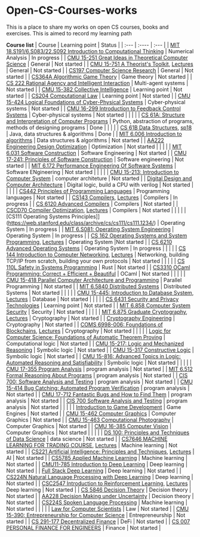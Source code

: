 # Open-CS-Courses-works
This is a place to share my works on open CS courses, books and exercises. This is aimed to record my learning path

**Course list**
| Course      | Learning point | Status     |
| :---        | :----          | :---       |
| [MIT 18.S191/6.S083/22.S092 Introduction to Computational Thinking](https://computationalthinking.mit.edu/Fall22/)        | Numerical Analysis          | In progress       |
| [CMU 15-251 Great Ideas in Theoretical Computer Science](https://www.cs251.com/index.html)	| General	| Not started	|
| [CMU 15-751 A Theorist's Toolkit](https://www.cs.cmu.edu/~15751/), [Lectures](https://www.youtube.com/playlist?list=PLm3J0oaFux3ZYpFLwwrlv_EHH9wtH6pnX)	| General	| Not started	|
| [CS197 Computer Science Research](https://web.stanford.edu/class/cs197/)	| General	| Not started	|
| [CS364A Algorithmic Game Theory](https://timroughgarden.org/f13/f13.html)	| Game theory	| Not started	|
| [CS 222 Rational Agency and Intelligent Interaction](https://web.stanford.edu/class/cs222/)	| Multi-agent systems	| Not started	|
| [CMU 15-382 Collective Intelligence](https://web2.qatar.cmu.edu/~gdicaro/15382/#overview)	| Learning point	| Not started	|
| [CS204 Computational Law](http://complaw.stanford.edu/public/index.php)	| Learning point	| Not started	|
| [CMU 15-424 Logical Foundations of Cyber-Physical Systems](https://lfcps.org/course/lfcps.html)	| Cyber-physical systems	| Not started	|
| [CMU 16-299 Introduction to Feedback Control Systems](http://www.cs.cmu.edu/~cga/controls-intro/)	| Cyber-physical systems	| Not started	|
| | |
| [CS 61A: Structure and Interpretation of Computer Programs](https://inst.eecs.berkeley.edu/~cs61a/su20/)      | Python, abstraction of programs, methods of designing programs      | Done   |
| | |
| [CS 61B Data Structures](https://sp21.datastructur.es/), [sp18](https://sp18.datastructur.es/index.html)      | Java, data structures & algorithms | Done     |
| [MIT 6.006 Introduction to algorithms](https://ocw.mit.edu/courses/6-006-introduction-to-algorithms-spring-2020/)      | Data structures & algorithms | Not started     |
| [AA222 Engineering Design Optimization](https://aa222.stanford.edu/)      | Optimization | Not started     |
| | |
| [MIT 6.031 Software Construction](https://web.mit.edu/6.031/www/sp22/)      | Software Engineering | Not started     |
| [CMU 17-241: Principles of Software Construction](https://www.cs.cmu.edu/~charlie/courses/17-214/2021-spring/index.html)	| Software engineering	| Not started	|
| [MIT 6.172 Performance Engineering Of Software Systems](https://ocw.mit.edu/courses/6-172-performance-engineering-of-software-systems-fall-2018/)      | Software ENgineering | Not started     |
| | |
| [CMU 15-213: Introduction to Computer System](http://csapp.cs.cmu.edu/)      | computer architeture | Not started     |
| [Digital Design and Computer Architecture](https://www.amazon.com/Digital-Design-Computer-Architecture-Harris/dp/0123944244)	|	Digital logic, build a CPU with verilog	|	Not started	|
| | |
| [CS442 Principles of Programming Languages](https://student.cs.uwaterloo.ca/~cs442)      | Programming languages | Not started     |
| [CS143 Compilers](http://web.stanford.edu/class/cs143/), [Lectures](https://www.youtube.com/playlist?list=PLEAYkSg4uSQ3yc_zf_f1GOxl5CZo0LVBb)      | Compilers | In progress     |
| [CS 6120 Advanced Compilers](https://www.cs.cornell.edu/courses/cs6120/2022sp/)	| Compilers	| Not started	|
| [CSCD70 Compiler Optimization](https://web.archive.org/web/20210306175518/https://uoft-ecosystem.github.io/CSCD70/index.html), [Lectures](https://www.youtube.com/watch?v=S_OeRTePeXg&list=PL0qj8UdnOw30ZGMcM6DwvM1J2tttyy_D6)	| Compilers	| Not started	|
| | |
| [CS111 Operating Systems Principles]](https://web.stanford.edu/class/archive/cs/cs111/cs111.1234/)      | Operating System | In progress     |
| [MIT 6.S081: Operating System Engineering](https://pdos.csail.mit.edu/6.828/2021/schedule.html)      | Operating System | In progress     |
| [CS 162 Operating Systems and System Programming](https://inst.eecs.berkeley.edu/~cs162/sp20/), [Lectures](https://www.youtube.com/@johnkubiatowicz3737/playlists)      | Operating System |Not started     |
| [CS 6210 Advanced Operating Systems](https://www.udacity.com/course/advanced-operating-systems--ud189)      | Operating System | In progress     |
| | |
| [CS 144 Introduction to Computer Networking](https://cs144.github.io/), [Lectures](https://www.youtube.com/watch?v=qAFI-2I7wPE&list=PLoCMsyE1cvdWKsLVyf6cPwCLDIZnOj0NS)      | Networking, building TCP/IP from scratch, building your own protocols | Not started     |
| | |
| [CS 110L Safety in Systems Programming](https://reberhardt.com/cs110l/spring-2020/)        | Rust          | Not started       |
| [CS3310 OCaml Programming: Correct + Efficient + Beautiful](https://cs3110.github.io/textbook/cover.html)        | OCaml          | Not started       |
| | |
| [CMU 15-418 Parallel Computer Architecture and Programming](https://www.cs.cmu.edu/afs/cs/academic/class/15418-f18/www/index.html)      | Parallel Programming | Not started     |
| [MIT 6.5840 Distributed Systems](https://pdos.csail.mit.edu/6.824/)      | Distributed Systems | Not started     |
| | |
| [CMU 15-445: Introduction to Database System](https://15445.courses.cs.cmu.edu/fall2021/), [Lectures](https://www.youtube.com/playlist?list=PLSE8ODhjZXjZaHA6QcxDfJ0SIWBzQFKEG)      | Database | Not started     |
| | |
| [CS 6431 Security and Privacy Technologies](https://www.cs.utexas.edu/~shmat/courses/cs6431/)	| Learning point	| Not started	|
| [MIT 6.858 Computer System Security](http://css.csail.mit.edu/6.858/2022/)      | Security | Not started     |
| | |
| [MIT 6.875 Graduate Cryptography](https://inst.eecs.berkeley.edu/~cs276/fa20/), [Lectures](https://www.youtube.com/watch?v=jDsfV2ohFPs&list=PL6ogFv-ieghe8MOIcpD6UDtdK-UMHG8oH)	| Cryptography	| Not started	|
| [Cryptography Engineering](https://www.amazon.com/Cryptography-Engineering-Principles-Practical-Applications/dp/0470474246)	| Cryptography	| Not started	|
| [COMS 6998-006: Foundations of Blockchains](https://timroughgarden.github.io/fob21/), [Lectures](https://www.youtube.com/watch?v=KNJGPI0fuFA&list=PLEGCF-WLh2RLOHv_xUGLqRts_9JxrckiA)	| Cryptography	| Not started	|
| | |
| [Logic for Computer Science: Foundations of Automatic Theorem Proving](https://www.cis.upenn.edu/~jean/gbooks/logic.html)	|	Computational logic	|	Not started	|
| [CMU 15-217: Logic and Mechanized Reasoning](http://www.cs.cmu.edu/~mheule/15217-f22/index.html)	| Symbolic logic	| Not started	|
| [CMU 15-317 Constructive Logic](http://www.cs.cmu.edu/~crary/317-f18/schedule.html)	| Symbolic logic	| Not started	|
| [CMU 15-816: Advanced Topics in Logic: Automated Reasoning and Satisfiability](http://www.cs.cmu.edu/~mheule/15816-f22/schedule.html)	| Symbolic logic	| Not started	|
| | |
| [CMU 17-355 Program Analysis](https://cmu-program-analysis.github.io/2023/index.html)      | program analysis | Not started     |
| [MIT 6.512 Formal Reasoning About Programs](https://frap.csail.mit.edu/main)      | program analysis | Not started     |
| [CIS 700: Software Analysis and Testing](https://www.cis.upenn.edu/~mhnaik/edu/cis700/index.html#reading)      | program analysis | Not started     |
| [CMU 15-414 Bug Catching: Automated Program Verification](https://www.cs.cmu.edu/~15414/s22/index.html)	| program analysis	| Not started	|
| [CMU 17-712 Fantastic Bugs and How to Find Them](https://cmu-fantastic-bugs.github.io/)	| program analysis	| Not started	|
| [CIS 700 Software Analysis and Testing](https://www.cis.upenn.edu/~mhnaik/edu/cis700/index.html#reading)	| program analysis	| Not started	|
| | |
| [Introduction to Game Development](https://www.amazon.com/Introduction-Development-Second-Steve-Rabin/dp/1584506792)	| Game Engines | Not started	|
| [CMU 15-462 Computer Graphics](http://15462.courses.cs.cmu.edu/fall2021/)	| Computer Graphics | Not started	|
| [CMU 15-463 Computational Photography](http://graphics.cs.cmu.edu/courses/15-463/)	| Computer Graphics | Not started	|
| [CMU 16-385 Computer Vision](http://www.cs.cmu.edu/~16385/)	| Computer Graphics | Not started	|
| | |
| [DS 100: Principles and Techniques of Data Science](https://ds100.org/fa21/)	| data science | Not started	|
| [CS7646 MACHINE LEARNING FOR TRADING COURSE](https://lucylabs.gatech.edu/ml4t/), [Lectures](https://www.udacity.com/course/machine-learning-for-trading--ud501) | Machine learning | Not started	|
| [CS221 Artificial Intelligence: Principles and Techniques](https://stanford-cs221.github.io/autumn2021/), [Lectures](https://www.youtube.com/watch?v=ZiwogMtbjr4&list=PLoROMvodv4rOca_Ovz1DvdtWuz8BfSWL2)	| AI	| Not started	|
| [CS5785 Applied Machine Learning](https://cornelltech.github.io/cs5785-fall-2019/index.html)	| Machine learning	| Not started	|
| [CMU11-785 Introduction to Deep Learning](https://deeplearning.cs.cmu.edu/S23/index.html)	| Deep learning	| Not started	|
| [Full Stack Deep Learning](https://fullstackdeeplearning.com/)	| Deep learning	| Not started	|
| [CS224N Natural Language Processing with Deep Learning](http://web.stanford.edu/class/cs224n/)	| Deep learning	| Not started	|
| [CSC2547 Introduction to Reinforcement Learning](https://amfarahmand.github.io/IntroRL/), [Lectures](https://www.youtube.com/playlist?list=PLCveiXxL2xNbiDq51a8iJwPRq2aO0ykrq)	| Deep learning	| Not started	|
| [CS 5846 Decision Theory](https://www.cs.cornell.edu/courses/cs5846/2021sp/)	| Decision theory	| Not started	|
| [AA228 Decision Making under Uncertainty](https://aa228.stanford.edu/)	| Decision theory	| Not started	|
| [CS224S Spoken Language Processing](http://web.stanford.edu/class/cs224s/)	| Machine learning	| Not started	|
| | |
| [Law for Computer Scientists](https://lawforcomputerscientists.pubpub.org/)	| Law	| Not started	|
| [CMU 15-390: Entrepreneurship for Computer Science](https://web2.qatar.cmu.edu/~mhhammou/15390-s20/index.html)	| Entrepreneurship	| Not started	|
| [CS 291-177 Decentralized Finance](https://rdi.berkeley.edu/berkeley-defi/f22)	| DeFi	| Not started	|
| [CS 007 PERSONAL FINANCE FOR ENGINEERS](https://cs007.blog/)	| Finance	| Not started	|
